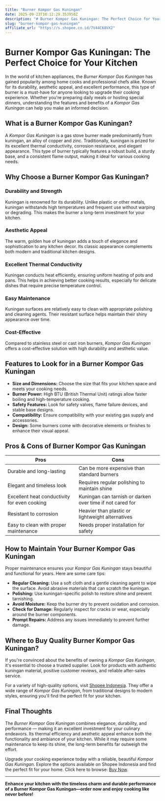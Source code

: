 ```yaml
---
title: "Burner Kompor Gas Kuningan"
date: 2025-09-23T10:12:29.353958Z
description: "# Burner Kompor Gas Kuningan: The Perfect Choice for Your Kitchen..."
slug: "burner-kompor-gas-kuningan"
affiliate_url: "https://s.shopee.co.id/7V44C68VX2"
---
```

# Burner Kompor Gas Kuningan: The Perfect Choice for Your Kitchen

In the world of kitchen appliances, the *Burner Kompor Gas Kuningan* has gained popularity among home cooks and professional chefs alike. Known for its durability, aesthetic appeal, and excellent performance, this type of burner is a must-have for anyone looking to upgrade their cooking experience. Whether you're preparing daily meals or hosting special dinners, understanding the features and benefits of a *Kompor Gas Kuningan* can help you make an informed decision.

## What is a Burner Kompor Gas Kuningan?

A *Kompor Gas Kuningan* is a gas stove burner made predominantly from kuningan, an alloy of copper and zinc. Traditionally, kuningan is prized for its excellent thermal conductivity, corrosion resistance, and elegant appearance. This type of burner typically features a robust build, a sturdy base, and a consistent flame output, making it ideal for various cooking needs.

## Why Choose a Burner Kompor Gas Kuningan?

### Durability and Strength

Kuningan is renowned for its durability. Unlike plastic or other metals, kuningan withstands high temperatures and frequent use without warping or degrading. This makes the burner a long-term investment for your kitchen.

### Aesthetic Appeal

The warm, golden hue of kuningan adds a touch of elegance and sophistication to any kitchen decor. Its classic appearance complements both modern and traditional kitchen designs.

### Excellent Thermal Conductivity

Kuningan conducts heat efficiently, ensuring uniform heating of pots and pans. This helps in achieving better cooking results, especially for delicate dishes that require precise temperature control.

### Easy Maintenance

Kuningan surfaces are relatively easy to clean with appropriate polishing and cleaning agents. Their resistant surface helps maintain their shiny appearance over time.

### Cost-Effective

Compared to stainless steel or cast iron burners, *Kompor Gas Kuningan* offers a cost-effective solution with high durability and aesthetic value.

## Features to Look for in a Burner Kompor Gas Kuningan

- **Size and Dimensions:** Choose the size that fits your kitchen space and meets your cooking needs.
- **Burner Power:** High BTU (British Thermal Unit) ratings allow faster boiling and high-temperature cooking.
- **Safety Features:** Look for safety valves, flame failure devices, and stable base designs.
- **Compatibility:** Ensure compatibility with your existing gas supply and accessories.
- **Design:** Some burners come with decorative elements or finishes to enhance their visual appeal.

## Pros & Cons of Burner Kompor Gas Kuningan

| **Pros** | **Cons** |
|---|---|
| Durable and long-lasting | Can be more expensive than standard burners |
| Elegant and timeless look | Requires regular polishing to maintain shine |
| Excellent heat conductivity for even cooking | Kuningan can tarnish or darken over time if not cared for |
| Resistant to corrosion | Heavier than plastic or lightweight alternatives |
| Easy to clean with proper maintenance | Needs proper installation for safety |

## How to Maintain Your Burner Kompor Gas Kuningan

Proper maintenance ensures your *Kompor Gas Kuningan* stays beautiful and functional for years. Here are some care tips:

- **Regular Cleaning:** Use a soft cloth and a gentle cleaning agent to wipe the surface. Avoid abrasive materials that can scratch the kuningan.
- **Polishing:** Use kuningan-specific polish to restore shine and prevent tarnishing.
- **Avoid Moisture:** Keep the burner dry to prevent oxidation and corrosion.
- **Check for Damage:** Regularly inspect for cracks or wear, especially around the burner components.
- **Prompt Repairs:** Address any issues immediately to prevent further damage.

## Where to Buy Quality Burner Kompor Gas Kuningan?

If you're convinced about the benefits of owning a *Kompor Gas Kuningan*, it's essential to choose a trusted supplier. Look for products with authentic kuningan material, positive customer reviews, and reliable after-sales service.

For a variety of high-quality options, visit [Shopee Indonesia](https://s.shopee.co.id/7V44C68VX2). They offer a wide range of *Kompor Gas Kuningan*, from traditional designs to modern styles, ensuring you'll find the perfect fit for your kitchen.

## Final Thoughts

The *Burner Kompor Gas Kuningan* combines elegance, durability, and performance — making it an excellent investment for your culinary endeavors. Its thermal efficiency and aesthetic appeal enhance both the functionality and ambiance of your kitchen. While it may require some maintenance to keep its shine, the long-term benefits far outweigh the effort.

Upgrade your cooking experience today with a reliable, beautiful *Kompor Gas Kuningan*. Explore the options available on Shopee Indonesia and find the perfect fit for your home. Click here to browse: [Buy Now](https://s.shopee.co.id/7V44C68VX2).

---

**Enhance your kitchen with the timeless charm and durable performance of a Burner Kompor Gas Kuningan—order now and enjoy cooking like never before!**